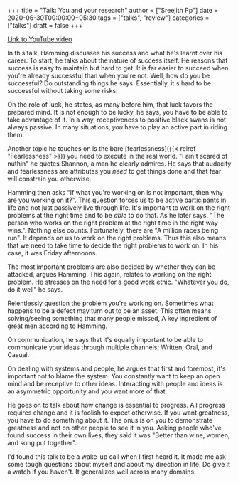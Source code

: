 +++
title = "Talk: You and your research"
author = ["Sreejith Pp"]
date = 2020-06-30T00:00:00+05:30
tags = ["talks", "review"]
categories = ["talks"]
draft = false
+++

[Link to YouTube video](https://www.youtube.com/watch?v=a1zDuOPkMSw)

In this talk, Hamming discusses his success and what he's learnt over his career. To start, he talks about the nature of success itself. He reasons that success is easy to maintain but hard to get. It is far easier to succeed when you're already successful than when you're not. Well, how do you be successful? Do outstanding things he says. Essentially, it's hard to be successful without taking some risks.

On the role of luck, he states, as many before him, that luck favors the prepared mind. It is not enough to be lucky, he says, you have to be able to take advantage of it. In a way, receptiveness to positive black swans is not always passive. In many situations, _you_ have to play an active part in riding them.

Another topic he touches on is the bare [fearlessness]({{< relref "Fearlessness" >}}) you need to execute in the real world. "I ain't scared of nuthin" he quotes Shannon, a man he clearly admires. He says that audacity and fearlessness are attributes you _need_ to get things done and that fear will constrain you otherwise.

Hamming then asks "If what you're working on is not important, then why are you working on it?". This question forces us to be active participants in life and not just passively live through life. It's important to <span class="underline">work on the right problems at the right time</span> and to be _able_ to do that. As he later says, "The person who works on the right problem at the right time in the right way wins.". Nothing else counts. Fortunately, there are "A million races being run". It depends on us to work on the right problems. Thus this also means that we need to take time to decide the right problems to work on. In his case, it was Friday afternoons.

The most important problems are also decided by whether they can be attacked, argues Hamming. This again, relates to working on the right problem. He stresses on the need for a good work ethic. "Whatever you do, do it well" he says.

Relentlessly question the problem you're working on. Sometimes what happens to be a defect may turn out to be an asset. This often means solving/seeing something that many people missed, A key ingredient of great men according to Hamming.

On communication, he says that it's equally important to be able to communicate your ideas through multiple channels; Written, Oral, and Casual.

On dealing with systems and people, he argues that first and foremost, it's important not to blame the system. You constantly want to keep an open mind and be receptive to other ideas. Interacting with people and ideas is an asymmetric opportunity and you want more of that.

He goes on to talk about how change is essential to progress. All progress requires change and it is foolish to expect otherwise. If you want greatness, you have to do something about it. The onus is on you to demonstrate greatness and not on other people to see it in you. Asking people who've found success in their own lives, they said it was "Better than wine, women, and song put together".

I'd found this talk to be a wake-up call when I first heard it. It made me ask some tough questions about myself and about my direction in life. Do give it a watch if you haven't. It generalizes well across many domains.

